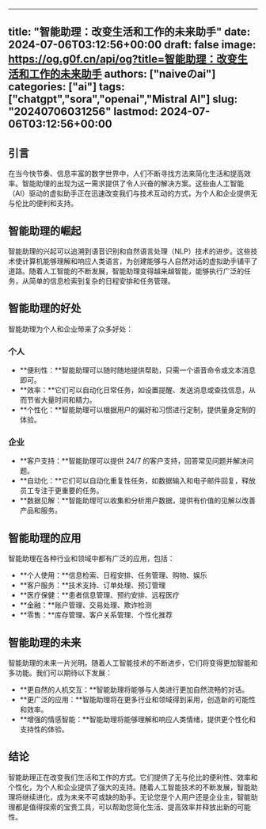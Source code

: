 
---
title: "智能助理：改变生活和工作的未来助手"
date: 2024-07-06T03:12:56+00:00
draft: false
image: https://og.g0f.cn/api/og?title=智能助理：改变生活和工作的未来助手
authors: ["naiveのai"]
categories: ["ai"]
tags: ["chatgpt","sora","openai","Mistral AI"]
slug: "20240706031256"
lastmod: 2024-07-06T03:12:56+00:00
---
## 引言

在当今快节奏、信息丰富的数字世界中，人们不断寻找方法来简化生活和提高效率。智能助理的出现为这一需求提供了令人兴奋的解决方案。这些由人工智能（AI）驱动的虚拟助手正在迅速改变我们与技术互动的方式，为个人和企业提供无与伦比的便利和支持。

## 智能助理的崛起

智能助理的兴起可以追溯到语音识别和自然语言处理（NLP）技术的进步。这些技术使计算机能够理解和响应人类语言，为创建能够与人自然对话的虚拟助手铺平了道路。随着人工智能的不断发展，智能助理变得越来越智能，能够执行广泛的任务，从简单的信息检索到复杂的日程安排和任务管理。

## 智能助理的好处

智能助理为个人和企业带来了众多好处：

### 个人

- **便利性：**智能助理可以随时随地提供帮助，只需一个语音命令或文本消息即可。
- **效率：**它们可以自动化日常任务，如设置提醒、发送消息或查找信息，从而节省大量时间和精力。
- **个性化：**智能助理可以根据用户的偏好和习惯进行定制，提供量身定制的体验。

### 企业

- **客户支持：**智能助理可以提供 24/7 的客户支持，回答常见问题并解决问题。
- **自动化：**它们可以自动化重复性任务，如数据输入和电子邮件回复，释放员工专注于更重要的任务。
- **数据见解：**智能助理可以收集和分析用户数据，提供有价值的见解以改善产品和服务。

## 智能助理的应用

智能助理在各种行业和领域中都有广泛的应用，包括：

- **个人使用：**信息检索、日程安排、任务管理、购物、娱乐
- **客户服务：**技术支持、订单处理、预订管理
- **医疗保健：**患者信息管理、预约安排、远程医疗
- **金融：**账户管理、交易处理、欺诈检测
- **零售：**库存管理、客户关系管理、个性化推荐

## 智能助理的未来

智能助理的未来一片光明。随着人工智能技术的不断进步，它们将变得更加智能和多功能。我们可以期待以下发展：

- **更自然的人机交互：**智能助理将能够与人类进行更加自然流畅的对话。
- **更广泛的应用：**智能助理将在更多行业和领域得到采用，创造新的可能性和效率。
- **增强的情感智能：**智能助理将能够理解和响应人类情绪，提供更个性化和支持性的体验。

## 结论

智能助理正在改变我们生活和工作的方式。它们提供了无与伦比的便利性、效率和个性化，为个人和企业提供了强大的支持。随着人工智能技术的不断发展，智能助理将继续进化，成为未来不可或缺的助手。无论您是个人用户还是企业主，智能助理都是值得探索的宝贵工具，可以帮助您简化生活、提高效率并释放出新的可能性。